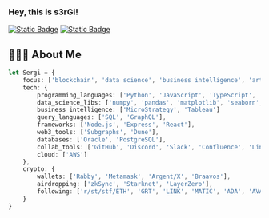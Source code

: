 ### Hey, this is s3rGi!


[![Static Badge](https://img.shields.io/badge/sergi.eth-black?logo=x)](https://twitter.com/sjuanati)
[![Static Badge](https://img.shields.io/badge/Sergi-blue?logo=linkedin)](https://www.linkedin.com/in/juanati/)


## 👨🏻‍💻 About Me
```typescript
let Sergi = {
    focus: ['blockchain', 'data science', 'business intelligence', 'artificial intelligence'],
    tech: {
        programming_languages: ['Python', 'JavaScript', 'TypeScript', 'AssemblyScript', 'Solidity', 'HTML', 'CSS'],
        data_science_libs: ['numpy', 'pandas', 'matplotlib', 'seaborn', 'scikit-learn', 'tensorflow'],
        business_intelligence: ['MicroStrategy', 'Tableau']
        query_languages: ['SQL', 'GraphQL'],
        frameworks: ['Node.js', 'Express', 'React'],
        web3_tools: ['Subgraphs', 'Dune'],
        databases: ['Oracle', 'PostgreSQL'],
        collab_tools: ['GitHub', 'Discord', 'Slack', 'Confluence', 'Linear', 'Notion', 'Trello', 'Jira'],
        cloud: ['AWS']
    },
    crypto: {
        wallets: ['Rabby', 'Metamask', 'Argent/X', 'Braavos'],
        airdropping: ['zkSync', 'Starknet', 'LayerZero'],
        following: ['r/st/stf/ETH', 'GRT', 'LINK', 'MATIC', 'ADA', 'AVAX', 'SAND', 'MANA', 'DOGE', 'CRO', 'SOL', 'ATOM', 'BTC']
    }
}

```

<!--
**sjuanati/sjuanati** is a ✨ _special_ ✨ repository because its `README.md` (this file) appears on your GitHub profile.

Here are some ideas to get you started:

- 🔭 I’m currently working on ...
- 🌱 I’m currently learning ...
- 👯 I’m looking to collaborate on ...
- 🤔 I’m looking for help with ...
- 💬 Ask me about ...
- 📫 How to reach me: ...
- 😄 Pronouns: ...
- ⚡ Fun fact: ...
-->
